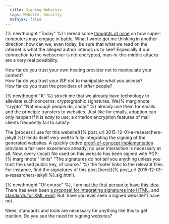 ```yaml
---
  title: Signing Websites
  tags: Website, Security
  mathjax: false
---
```


{% newthought "Today" %} I reread some 
  [thoughts of mine](http://worldbuilding.stackexchange.com/a/27379/3657)
on how super-computers may engage in battle.
What I wrote got me thinking in another direction:
how can we, even today, be sure that what we read on the internet is what
the alleged author intends us to see? Especially if our connection to the
webserver is not encrypted, man-in-the-middle attacks are a very real possibility.

How far do you trust your own hosting provider not to manipulate your content?  
How far do you trust your ISP not to manipulate what you access?  
How far do you trust the providers of *other* people?

{% newthought "It" %} struck me that we already have technology to alleviate 
such concerns: cryptographic signatures. 
We{% marginnote "crypto" "Not enough people do, sadly." %} already use them for
emails and the principle transfers to websites.
Just like for emails, adoption can only happen if it is *easy to use*;
a criterion encryption features of mail clients frequently fail to satisfy.

The 
  [process I use for this website]({% post_url 2015-12-01-a-researchers-jekyll %})
lends itself very well to fully integrating the signing of the generated websites.
A quickly coded 
  [proof-of-concept implementation](https://github.com/reitzig/reitzig.github.io/blob/sources/_plugins/pgp-sign.rb)
provides a fair user experience already; no user interaction is necessary at all.
Now, every (local) file used on this website has been signed with PGP;
{% marginnote "limits" "The signatures do not tell you anything unless you trust the used public key, of course." %} 
the footer links to the relevant files. For instance, find the signatures of 
this post
  [here]({% post_url 2015-12-01-a-researchers-jekyll %}.sig.html).

{% newthought "Of course" %}, I am 
  [not the first person to have this idea](http://www.sanface.com/pgphtml.html).
There has even been 
  [a proposal for integrating signatures into HTML](http://www.w3.org/2007/11/h6n/),
and 
  [standards for XML exist](http://www.w3.org/standards/techs/xmlsig).
But: have you ever seen a signed website? I have not.

Need, standards and tools are necessary for anything like this to get traction.
Do you see the need for signing websites?
